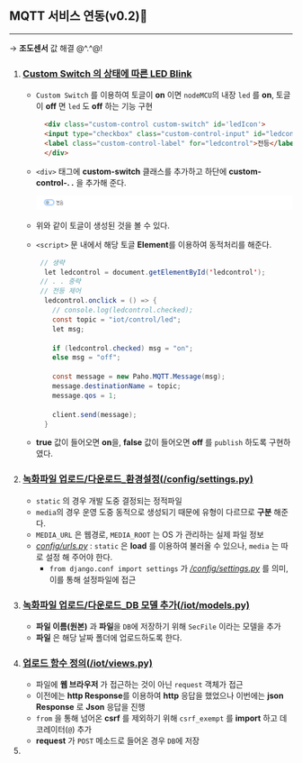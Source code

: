 ## MQTT 서비스 연동(v0.2)🗻
---
→ **조도센서** 값 해결 @^.^@!
1. ### [Custom Switch 의 상태에 따른 LED Blink](./templates/iot/mqtt.html)
   - `Custom Switch` 를 이용하여 토글이 **on** 이면 `nodeMCU`의 내장 `led` 를 **on**, 토글이 **off** 면 `led` 도 **off** 하는 기능 구현

      ```html
        <div class="custom-control custom-switch" id='ledIcon'>
        <input type="checkbox" class="custom-control-input" id="ledcontrol">
        <label class="custom-control-label" for="ledcontrol">전등</label>
        </div>
      ```
    - `<div>` 태그에 **custom-switch** 클래스를 추가하고 하단에 **custom-control-. .** 을 추가해 준다.

      ![](../img/v2_img1.PNG)
    - 위와 같이 토글이 생성된 것을 볼 수 있다.
    - `<script>` 문 내에서 해당 토글 **Element**를 이용하여 동적처리를 해준다.

      ```java
       // 생략
        let ledcontrol = document.getElementById('ledcontrol');
       // . . 중략
       // 전등 제어
        ledcontrol.onclick = () => {
          // console.log(ledcontrol.checked);
          const topic = "iot/control/led";
          let msg;

          if (ledcontrol.checked) msg = "on";
          else msg = "off";
          
          const message = new Paho.MQTT.Message(msg);
          message.destinationName = topic;
          message.qos = 1;
          
          client.send(message);
        }
      ```
    - **true** 값이 들어오면 **on**을, **false** 값이 들어오면 **off** 를 `publish` 하도록 구현하였다.
2. ### [녹화파일 업로드/다운로드_환경설정(/config/settings.py)](./config/settings.py)
   - `static` 의 경우 개발 도중 결정되는 정적파일
   - `media`의 경우 운영 도중 동적으로 생성되기 때문에 유형이 다르므로 **구분** 해준다.
   -  `MEDIA_URL` 은 웹경로, `MEDIA_ROOT` 는 OS 가 관리하는 실제 파일 정보
   - *[config/urls.py](./config/urls.py)* :  `static` 은 **load** 를 이용하여 불러올 수 있으나, `media` 는 따로 설정 해 주어야 한다.
      -  `from django.conf import settings` 가 *[/config/settings.py](./config/settings.py)* 를 의미, 이를 통해 설정파일에 접근
3. ### [녹화파일 업로드/다운로드_DB 모델 추가(/iot/models.py)](./iot/models.py)
   -  **파일 이름(원본)** 과 **파일**을 `DB`에 저장하기 위해 `SecFile` 이라는 모델을 추가
   -  **파일** 은 해당 날짜 폴더에 업로드하도록 한다.
4. ### [업로드 함수 정의(/iot/views.py)](./iot/views.py)
   - 파일에 **웹 브라우저** 가 접근하는 것이 아닌 `request` 객체가 접근
   - 이전에는 **http Response**를 이용하여 **http** 응답을 했었으나 이번에는 **json Response** 로 **Json** 응답을 진행
   - `from` 을 통해 넘어온 **csrf** 를 제외하기 위해 `csrf_exempt` 를 **import** 하고 데코레이터(`@`) 추가 
   - **request** 가 `POST` 메소드로 들어온 경우 `DB`에 저장
5. 